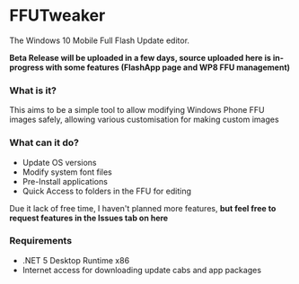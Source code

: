 # FFUTweaker
The Windows 10 Mobile Full Flash Update editor.

**Beta Release will be uploaded in a few days, source uploaded here is in-progress with some features (FlashApp page and WP8 FFU management)**

### What is it?
This aims to be a simple tool to allow modifying Windows Phone FFU images safely, allowing various customisation for making custom images

### What can it do?
- Update OS versions
- Modify system font files
- Pre-Install applications
- Quick Access to folders in the FFU for editing

Due it lack of free time, I haven't planned more features, **but feel free to request features in the Issues tab on here**


### Requirements
- .NET 5 Desktop Runtime x86
- Internet access for downloading update cabs and app packages

